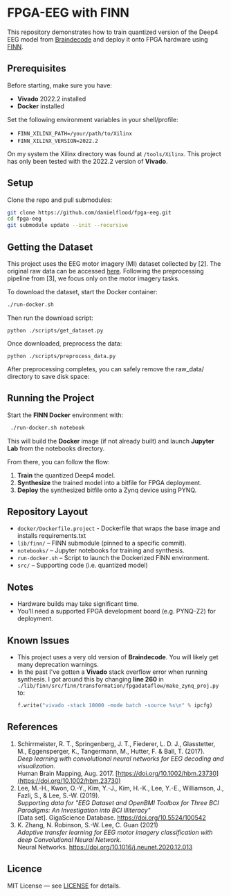 # FPGA-EEG with FINN

This repository demonstrates how to train quantized version of the Deep4 EEG model from [Braindecode](https://braindecode.org) and deploy it
onto FPGA hardware using [FINN](https://finn.readthedocs.io/en/latest/).

## Prerequisites

Before starting, make sure you have:
- **Vivado** 2022.2 installed
- **Docker** installed

Set the following environment variables in your shell/profile:

- `FINN_XILINX_PATH=/your/path/to/Xilinx`
- `FINN_XILINX_VERSION=2022.2`

On my system the Xilinx directory was found at `/tools/Xilinx`. This project has only been tested with the 2022.2 version of **Vivado**.

## Setup

Clone the repo and pull submodules:
```bash   
git clone https://github.com/danielflood/fpga-eeg.git
cd fpga-eeg
git submodule update --init --recursive
``` 

## Getting the Dataset

This project uses the EEG motor imagery (MI) dataset collected by [2]. The original raw data can be accessed [here](https://gigadb.org/dataset/100542).
Following the preprocessing pipeline from [3], we focus only on the motor imagery tasks.

To download the dataset, start the Docker container:
```bash
./run-docker.sh
```

Then run the download script:
```
python ./scripts/get_dataset.py
```

Once downloaded, preprocess the data:
```
python ./scripts/preprocess_data.py
```

After preprocessing completes, you can safely remove the raw_data/ directory to save disk space:

## Running the Project

Start the **FINN Docker** environment with:

```bash
 ./run-docker.sh notebook
 ``` 


This will build the **Docker** image (if not already built) and launch **Jupyter Lab** from the notebooks directory.

From there, you can follow the flow:

1.  **Train** the quantized Deep4 model.
2.  **Synthesize** the trained model into a bitfile for FPGA deployment.
3.  **Deploy** the synthesized bitfile onto a Zynq device using PYNQ.

## Repository Layout

- `docker/Dockerfile.project` - Dockerfile that wraps the base image and installs requirements.txt
- `lib/finn/` – FINN submodule (pinned to a specific commit).
- `notebooks/` – Jupyter notebooks for training and synthesis.
- `run-docker.sh` – Script to launch the Dockerized FINN environment.
- `src/` – Supporting code (i.e. quantized model)

## Notes

- Hardware builds may take significant time.
- You’ll need a supported FPGA development board (e.g. PYNQ-Z2) for deployment.

## Known Issues

- This project uses a very old version of **Braindecode**. You will likely get many deprecation warnings.
- In the past I've gotten a **Vivado** stack overflow error when running synthesis. I got around this by changing **line 260** in `./lib/finn/src/finn/transformation/fpgadataflow/make_zynq_proj.py` to:
  ```python
  f.write("vivado -stack 10000 -mode batch -source %s\n" % ipcfg)
  ``` 

## References
1. Schirrmeister, R. T., Springenberg, J. T., Fiederer, L. D. J.,      Glasstetter, M., Eggensperger, K., Tangermann, M., Hutter, F. & Ball, T. (2017).   
  *Deep learning with convolutional neural networks for EEG decoding and visualization.*  
  Human Brain Mapping, Aug. 2017. [https://doi.org/10.1002/hbm.23730](https://doi.org/10.1002/hbm.23730)
2. Lee, M.-H., Kwon, O.-Y., Kim, Y.-J., Kim, H.-K., Lee, Y.-E., Williamson, J., Fazli, S., & Lee, S.-W. (2019).  
  *Supporting data for "EEG Dataset and OpenBMI Toolbox for Three BCI Paradigms: An Investigation into BCI Illiteracy"*  
  [Data set]. GigaScience Database. https://doi.org/10.5524/100542
3. K. Zhang, N. Robinson, S.-W. Lee, C. Guan (2021)  
   *Adaptive transfer learning for EEG motor imagery classification with deep Convolutional Neural Network.*  
   Neural Networks. https://doi.org/10.1016/j.neunet.2020.12.013 

## Licence
MIT License — see [LICENSE](./LICENCE) for details.